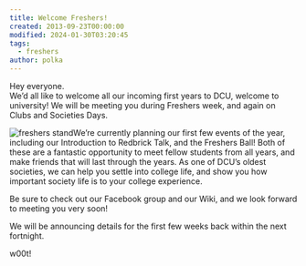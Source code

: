 ```yaml
---
title: Welcome Freshers!
created: 2013-09-23T00:00:00
modified: 2024-01-30T03:20:45
tags:
  - freshers
author: polka
---
```


Hey everyone.  
We’d all like to welcome all our incoming first years to DCU, welcome to university! We will be meeting you during Freshers week, and again on Clubs and Societies Days.

![freshers stand](https://blog.redbrick.dcu.ie/post/welcome-freshers/freshers.png)We’re currently planning our first few events of the year, including our Introduction to Redbrick Talk, and the Freshers Ball! Both of these are a fantastic opportunity to meet fellow students from all years, and make friends that will last through the years. As one of DCU’s oldest societies, we can help you settle into college life, and show you how important society life is to your college experience.

Be sure to check out our Facebook group and our Wiki, and we look forward to meeting you very soon!

We will be announcing details for the first few weeks back within the next fortnight.

w00t!
